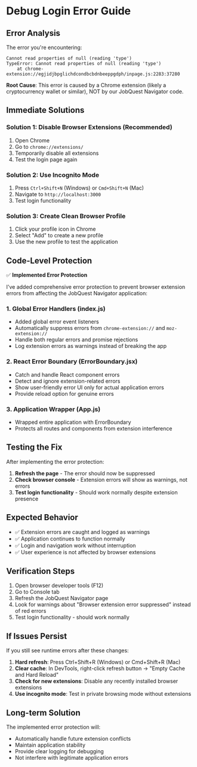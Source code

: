 # Debug Login Error Guide

## Error Analysis

The error you're encountering:
```
Cannot read properties of null (reading 'type')
TypeError: Cannot read properties of null (reading 'type')
    at chrome-extension://egjidjbpglichdcondbcbdnbeeppgdph/inpage.js:2283:37280
```

**Root Cause**: This error is caused by a Chrome extension (likely a cryptocurrency wallet or similar), NOT by our JobQuest Navigator code.

## Immediate Solutions

### Solution 1: Disable Browser Extensions (Recommended)
1. Open Chrome
2. Go to `chrome://extensions/`
3. Temporarily disable all extensions
4. Test the login page again

### Solution 2: Use Incognito Mode
1. Press `Ctrl+Shift+N` (Windows) or `Cmd+Shift+N` (Mac)
2. Navigate to `http://localhost:3000`
3. Test login functionality

### Solution 3: Create Clean Browser Profile
1. Click your profile icon in Chrome
2. Select "Add" to create a new profile
3. Use the new profile to test the application

## Code-Level Protection

✅ **Implemented Error Protection**

I've added comprehensive error protection to prevent browser extension errors from affecting the JobQuest Navigator application:

### 1. Global Error Handlers (index.js)
- Added global error event listeners
- Automatically suppress errors from `chrome-extension://` and `moz-extension://`
- Handle both regular errors and promise rejections
- Log extension errors as warnings instead of breaking the app

### 2. React Error Boundary (ErrorBoundary.jsx)
- Catch and handle React component errors
- Detect and ignore extension-related errors
- Show user-friendly error UI only for actual application errors
- Provide reload option for genuine errors

### 3. Application Wrapper (App.js)
- Wrapped entire application with ErrorBoundary
- Protects all routes and components from extension interference

## Testing the Fix

After implementing the error protection:

1. **Refresh the page** - The error should now be suppressed
2. **Check browser console** - Extension errors will show as warnings, not errors
3. **Test login functionality** - Should work normally despite extension presence

## Expected Behavior

- ✅ Extension errors are caught and logged as warnings
- ✅ Application continues to function normally
- ✅ Login and navigation work without interruption
- ✅ User experience is not affected by browser extensions

## Verification Steps

1. Open browser developer tools (F12)
2. Go to Console tab
3. Refresh the JobQuest Navigator page
4. Look for warnings about "Browser extension error suppressed" instead of red errors
5. Test login functionality - should work normally

## If Issues Persist

If you still see runtime errors after these changes:

1. **Hard refresh**: Press Ctrl+Shift+R (Windows) or Cmd+Shift+R (Mac)
2. **Clear cache**: In DevTools, right-click refresh button → "Empty Cache and Hard Reload"
3. **Check for new extensions**: Disable any recently installed browser extensions
4. **Use incognito mode**: Test in private browsing mode without extensions

## Long-term Solution

The implemented error protection will:
- Automatically handle future extension conflicts
- Maintain application stability
- Provide clear logging for debugging
- Not interfere with legitimate application errors